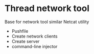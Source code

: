# Thread network tool
Base for network tool similar Netcat utility
- Pushfile
- Create network clients
- Create server
- command-line injector
